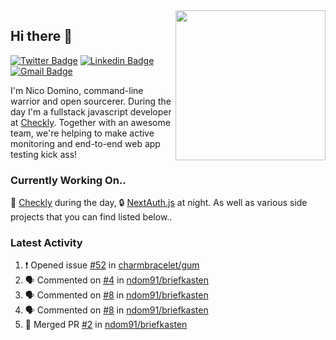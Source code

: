 <img align="right" src="https://user-images.githubusercontent.com/7415984/172472491-91b16eac-fa22-4ecf-92df-d687139fd1f9.gif" width="240" />

## Hi there 👋

[![Twitter Badge](https://img.shields.io/badge/-@ndom91-1ca0f1?style=flat-square&labelColor=1ca0f1&logo=twitter&logoColor=white&link=https://twitter.com/ndom91)](https://twitter.com/ndom91) [![Linkedin Badge](https://img.shields.io/badge/-ndom91-blue?style=flat-square&logo=Linkedin&logoColor=white&link=https://www.linkedin.com/in/ndom91/)](https://www.linkedin.com/in/ndom91/) [![Gmail Badge](https://img.shields.io/badge/-yo@ndo.dev-c14438?style=flat-square&logo=mail.ru&logoColor=white&link=mailto:yo@ndo.dev)](mailto:yo@ndo.dev)

I'm Nico Domino, command-line warrior and open sourcerer. During the day I'm a fullstack javascript developer at [Checkly](https://checklyhq.com). Together with an awesome team, we're helping to make active monitoring and end-to-end web app testing kick ass!

### Currently Working On..

🦝 [Checkly](https://checklyhq.com) during the day, 🔒 [NextAuth.js](https://github.com/nextauthjs/next-auth) at night. As well as various side projects that you can find listed below..

<!--START_SECTION_PROFILE_VIEWS:readme-info-->
<!--END_SECTION_PROFILE_VIEWS:readme-info-->

<!--START_SECTION_DAILY_COMMIT:readme-info-->
<!--END_SECTION_DAILY_COMMIT:readme-info-->

<!--START_SECTION_WEEKLY_COMMIT:readme-info-->
<!--END_SECTION_WEEKLY_COMMIT:readme-info-->

### Latest Activity

<!--START_SECTION:activity-->
1. ❗️ Opened issue [#52](https://github.com/charmbracelet/gum/issues/52) in [charmbracelet/gum](https://github.com/charmbracelet/gum)
2. 🗣 Commented on [#4](https://github.com/ndom91/briefkasten/issues/4) in [ndom91/briefkasten](https://github.com/ndom91/briefkasten)
3. 🗣 Commented on [#8](https://github.com/ndom91/briefkasten/issues/8) in [ndom91/briefkasten](https://github.com/ndom91/briefkasten)
4. 🗣 Commented on [#8](https://github.com/ndom91/briefkasten/issues/8) in [ndom91/briefkasten](https://github.com/ndom91/briefkasten)
5. 🎉 Merged PR [#2](https://github.com/ndom91/briefkasten/pull/2) in [ndom91/briefkasten](https://github.com/ndom91/briefkasten)
<!--END_SECTION:activity-->

